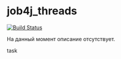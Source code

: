 # job4j_threads

[![Build Status](https://app.travis-ci.com/meavv/job4j_threads.svg?branch=master)](https://app.travis-ci.com/meavv/job4j_threads)

На данный момент описание отсутствует.

task